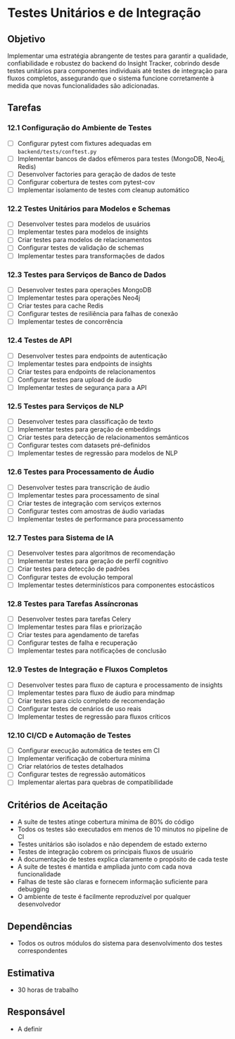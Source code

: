 # Testes Unitários e de Integração

## Objetivo
Implementar uma estratégia abrangente de testes para garantir a qualidade, confiabilidade e robustez do backend do Insight Tracker, cobrindo desde testes unitários para componentes individuais até testes de integração para fluxos completos, assegurando que o sistema funcione corretamente à medida que novas funcionalidades são adicionadas.

## Tarefas

### 12.1 Configuração do Ambiente de Testes
- [ ] Configurar pytest com fixtures adequadas em `backend/tests/conftest.py`
- [ ] Implementar bancos de dados efêmeros para testes (MongoDB, Neo4j, Redis)
- [ ] Desenvolver factories para geração de dados de teste
- [ ] Configurar cobertura de testes com pytest-cov
- [ ] Implementar isolamento de testes com cleanup automático

### 12.2 Testes Unitários para Modelos e Schemas
- [ ] Desenvolver testes para modelos de usuários
- [ ] Implementar testes para modelos de insights
- [ ] Criar testes para modelos de relacionamentos
- [ ] Configurar testes de validação de schemas
- [ ] Implementar testes para transformações de dados

### 12.3 Testes para Serviços de Banco de Dados
- [ ] Desenvolver testes para operações MongoDB
- [ ] Implementar testes para operações Neo4j
- [ ] Criar testes para cache Redis
- [ ] Configurar testes de resiliência para falhas de conexão
- [ ] Implementar testes de concorrência

### 12.4 Testes de API
- [ ] Desenvolver testes para endpoints de autenticação
- [ ] Implementar testes para endpoints de insights
- [ ] Criar testes para endpoints de relacionamentos
- [ ] Configurar testes para upload de áudio
- [ ] Implementar testes de segurança para a API

### 12.5 Testes para Serviços de NLP
- [ ] Desenvolver testes para classificação de texto
- [ ] Implementar testes para geração de embeddings
- [ ] Criar testes para detecção de relacionamentos semânticos
- [ ] Configurar testes com datasets pré-definidos
- [ ] Implementar testes de regressão para modelos de NLP

### 12.6 Testes para Processamento de Áudio
- [ ] Desenvolver testes para transcrição de áudio
- [ ] Implementar testes para processamento de sinal
- [ ] Criar testes de integração com serviços externos
- [ ] Configurar testes com amostras de áudio variadas
- [ ] Implementar testes de performance para processamento

### 12.7 Testes para Sistema de IA
- [ ] Desenvolver testes para algoritmos de recomendação
- [ ] Implementar testes para geração de perfil cognitivo
- [ ] Criar testes para detecção de padrões
- [ ] Configurar testes de evolução temporal
- [ ] Implementar testes determinísticos para componentes estocásticos

### 12.8 Testes para Tarefas Assíncronas
- [ ] Desenvolver testes para tarefas Celery
- [ ] Implementar testes para filas e priorização
- [ ] Criar testes para agendamento de tarefas
- [ ] Configurar testes de falha e recuperação
- [ ] Implementar testes para notificações de conclusão

### 12.9 Testes de Integração e Fluxos Completos
- [ ] Desenvolver testes para fluxo de captura e processamento de insights
- [ ] Implementar testes para fluxo de áudio para mindmap
- [ ] Criar testes para ciclo completo de recomendação
- [ ] Configurar testes de cenários de uso reais
- [ ] Implementar testes de regressão para fluxos críticos

### 12.10 CI/CD e Automação de Testes
- [ ] Configurar execução automática de testes em CI
- [ ] Implementar verificação de cobertura mínima
- [ ] Criar relatórios de testes detalhados
- [ ] Configurar testes de regressão automáticos
- [ ] Implementar alertas para quebras de compatibilidade

## Critérios de Aceitação
- A suíte de testes atinge cobertura mínima de 80% do código
- Todos os testes são executados em menos de 10 minutos no pipeline de CI
- Testes unitários são isolados e não dependem de estado externo
- Testes de integração cobrem os principais fluxos de usuário
- A documentação de testes explica claramente o propósito de cada teste
- A suíte de testes é mantida e ampliada junto com cada nova funcionalidade
- Falhas de teste são claras e fornecem informação suficiente para debugging
- O ambiente de teste é facilmente reproduzível por qualquer desenvolvedor

## Dependências
- Todos os outros módulos do sistema para desenvolvimento dos testes correspondentes

## Estimativa
- 30 horas de trabalho

## Responsável
- A definir